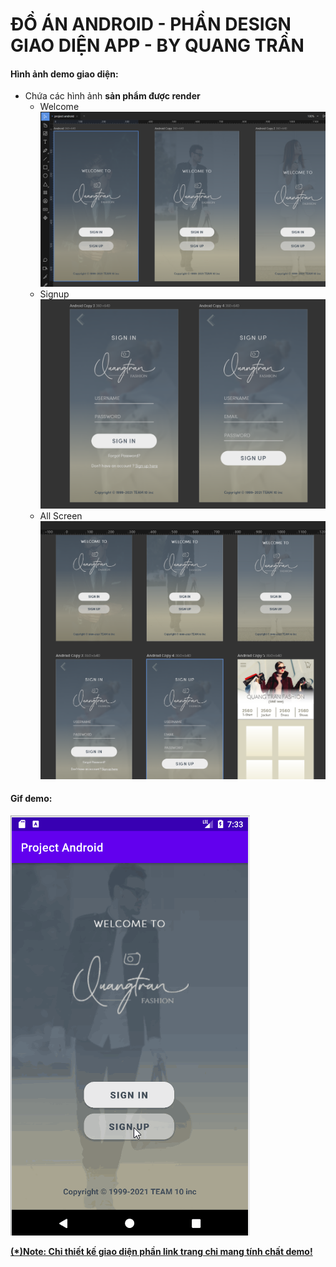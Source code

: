 # ĐỒ ÁN ANDROID - PHẦN DESIGN GIAO DIỆN APP - BY QUANG TRẦN

#### Hình ảnh demo giao diện:
- Chứa các hình ảnh **sản phẩm được render** 
    - Welcome
    ![Welcome](1.PNG "Welcome")
    - Signup
    ![Signup](2.PNG "Signup") 
    - All Screen
    ![All Screen](3.PNG "All Screen")

#### Gif demo:
![Demo](demo.gif "Demo")

**[(*)Note: Chỉ thiết kế giao diện phần link trang chỉ mang tính chất demo!](#)**

